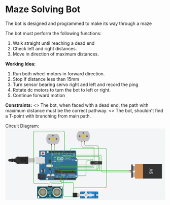 # Maze Solving Bot
The bot is designed and programmed to make its way through a maze

The bot must perform the following functions:
1) Walk straight until reaching a dead end
2) Check left and right distances.
3) Move in direction of maximum distances.

**Working Idea:**
1) Run both wheel motors in forward direction.
2) Stop if distance less than 15mm
3) Turn sensor bearing servo right and left and record the ping
4) Rotate dc motors to turn the bot to left or right.
5) Continue forward motion

**Constraints:**
<> The bot, when faced with a dead end, the path with maximum distance must be the correct pathway.
<> The bot, shouldn't find a T-point with branching from main path.

Circuit Diagram:
![Alt text](/Circuit_Representation.PNG?raw=true "Bot - circuit diagram")
